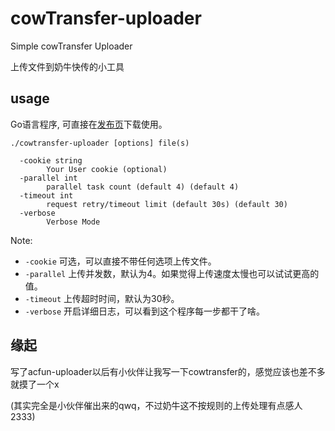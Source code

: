 # cowTransfer-uploader

Simple cowTransfer Uploader

上传文件到奶牛快传的小工具

## usage

Go语言程序, 可直接在[发布页](https://github.com/Mikubill/cowtransfer-uploader/releases)下载使用。


```shell
./cowtransfer-uploader [options] file(s)

  -cookie string
        Your User cookie (optional)
  -parallel int
        parallel task count (default 4) (default 4)
  -timeout int
        request retry/timeout limit (default 30s) (default 30)
  -verbose
        Verbose Mode
```

Note: 

* `-cookie` 可选，可以直接不带任何选项上传文件。
* `-parallel` 上传并发数，默认为4。如果觉得上传速度太慢也可以试试更高的值。
* `-timeout` 上传超时时间，默认为30秒。
* `-verbose` 开启详细日志，可以看到这个程序每一步都干了啥。

## 缘起

写了acfun-uploader以后有小伙伴让我写一下cowtransfer的，感觉应该也差不多就摸了一个x

(其实完全是小伙伴催出来的qwq，不过奶牛这不按规则的上传处理有点感人2333)